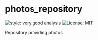 # photos_repository

[![style: very good analysis][very_good_analysis_badge]][very_good_analysis_link]
[![License: MIT][license_badge]][license_link]

Repository providing photos

[license_badge]: https://img.shields.io/badge/license-MIT-blue.svg
[license_link]: https://opensource.org/licenses/MIT
[very_good_analysis_badge]: https://img.shields.io/badge/style-very_good_analysis-B22C89.svg
[very_good_analysis_link]: https://pub.dev/packages/very_good_analysis

